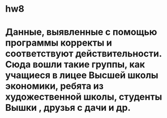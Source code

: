 # hw8
# Данные, выявленные с помощью программы корректы и соответствуют действительности. Сюда вошли такие группы, как учащиеся в лицее Высшей школы экономики, ребята из художественной школы, студенты Вышки , друзья с дачи и др.
